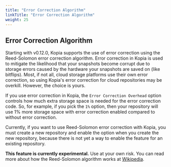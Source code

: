 ```yaml
---
title: "Error Correction Algorithm"
linkTitle: "Error Correction Algorithm"
weight: 25
---
```


## Error Correction Algorithm

Starting with v0.12.0, Kopia supports the use of error correction using the Reed-Solomon error correction algorithm. Error correction in Kopia is used to mitigate the likelihood that your snapshots become corrupt due to storage errors caused by the hardware your snapshots are saved on (like bitflips). Most, if not all, cloud storage platforms use their own error correction, so using Kopia's error correction for cloud repositories may be overkill. However, the choice is yours.

If you use error correction in Kopia, the `Error Correction Overhead` option controls how much extra storage space is needed for the error correction code. So, for example, if you pick the `1%` option, then your repository will use 1% more storage space with error correction enabled compared to without error correction.

Currently, if you want to use Reed-Solomon error correction with Kopia, you must create a new repository and enable the option when you create the new repository, because there is not yet a way to enable the feature for an existing repository.

**This feature is currently experimental.** Use at your own risk. You can read more about how the Reed-Solomon algorithm works at [Wikipedia](https://en.wikipedia.org/wiki/Reed%E2%80%93Solomon_error_correction).
